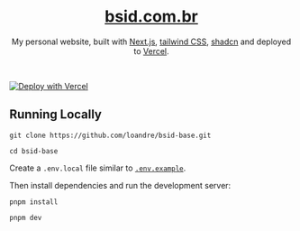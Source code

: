 <div align="center">
    <a href="https://bsid.loandre.com/"><h1 align="center">bsid.com.br</h1></a>

My personal website, built with [Next.js](https://nextjs.org/), [tailwind CSS](https://tailwindcss.com/), [shadcn](https://ui.shadcn.com/) and deployed to [Vercel](https://vercel.com/).

</div>

<br/>


[![Deploy with Vercel](https://vercel.com/button)](https://bsid.loandre.com/)

## Running Locally


```sh-session
git clone https://github.com/loandre/bsid-base.git
```

```sh-session
cd bsid-base
```


Create a `.env.local` file similar to [`.env.example`](https://github.com/loandre).

Then install dependencies and run the development server:
```sh-session
pnpm install
```

```sh-session
pnpm dev
```
